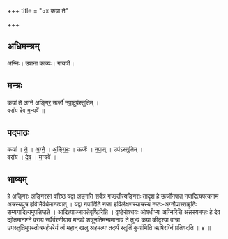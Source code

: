 +++
title = "०४ कया ते"

+++
## अधिमन्त्रम्
अग्निः। उशना काव्यः। गायत्री।

## मन्त्रः
कया॑ ते अग्ने अङ्गिर॒ ऊर्जो॑ नपा॒दुप॑स्तुतिम् ।  
वरा॑य देव म॒न्यवे॑ ॥

## पदपाठः
कया॑ । ते॒ । अ॒ग्ने॒ । अ॒ङ्गि॒रः॒ । ऊर्जः॑ । न॒पा॒त् । उप॑ऽस्तुतिम् ।  
वरा॑य । दे॒व॒ । म॒न्यवे॑ ॥

## भाष्यम्
हे अङ्गिरः अङ्गिरसां वरिष्ठ यद्वा अङ्गति सर्वत्र गच्छतीत्यङ्गिराः तादृश हे ऊर्जोनपात् नपादित्यपत्यनाम अन्नस्यपुत्र हविर्भिर्वर्धमानत्वात् । यद्वा नपादिति नप्ता हविर्लक्षणस्यान्नस्य नप्तः-अग्नौप्रास्ताहुतिः सम्यगादित्यमुपतिष्ठते । आदित्याज्जायतेवृष्टिरिति । वृष्टेरोषधयः ओषधीभ्यः अग्निरिति अन्नस्यनप्तः हे देव द्योतमानाग्ने वराय सर्वैर्वरणीयाय मन्यवे शत्रूनतिमन्यमानाय ते तुभ्यं कया कीदृश्या वाचा उपस्तुतिमुपस्तोत्रमहंभरेयं त्वं महान् खलु अहमल्पः तदर्थं स्तुतिं कुर्यामिति ऋषिरग्निं प्रतिवदति ॥ ४ ॥